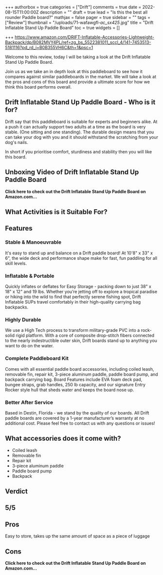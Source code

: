 +++
authorbox = true
categories = ["Drift"]
comments = true
date = 2022-08-15T11:00:00Z
description = ""
draft = true
lead = "Is this the best all rounder Paddle board?"
mathjax = false
pager = true
sidebar = ""
tags = ["Review"]
thumbnail = "/uploads/71-wafawgfl-_ac_sx425_.jpg"
title = "Drift Inflatable Stand Up Paddle Board"
toc = true
widgets = []

+++
https://www.amazon.com/DRIFT-Inflatable-Accessories-Lightweight-Backpack/dp/B082MVY4PL/ref=zg_bs_5522381011_sccl_4/141-7453513-5181116?pd_rd_i=B0B355VH6C&th=1&psc=1

Welcome to this review, today I will be taking a look at the Drift Inflatable Stand Up Paddle Board.

Join us as we take an in depth look at this paddleboard to see how it compares against similar paddleboards in the market.  We will take a look at the pros and cons of this board and provide a ultimate score for how we think this board performs overall.

## Drift Inflatable Stand Up Paddle Board - Who is it for?

Drift say that this paddleboard is suitable for experts and beginners alike.  At a push it can actually support two adults at a time as the board is very stable. (One sitting and one standing).  The durable design means that you can take your dog with you and it should withstand the scratching from your dog's nails.

In short if you prioritise comfort, sturdiness and stability then you will like this board.  

## Unboxing Video of Drift Inflatable Stand Up Paddle Board

**Click here to check out the Drift Inflatable Stand Up Paddle Board  on Amazon.com...**

## What Activities is it Suitable For?

## Features

### Stable & Manoeuvrable

It's easy to stand up and balance on a Drift paddle board! At 10'8" x 33" x 6", the wide deck and performance shape make for fast, fun paddling for all skill levels.

### Inflatable & Portable

Quickly inflates or deflates for Easy Storage - packing down to just 38" x 18" x 12" and 19 lbs. Whether you’re jetting off to explore a tropical paradise or hiking into the wild to find that perfectly serene fishing spot, Drift Inflatable SUPs travel comfortably in their high-quality carrying bag backpacks.

### Highly Durable

We use a High Tech process to transform military-grade PVC into a rock-solid rigid platform. With a core of composite drop-stitch fibers connected to the nearly indestructible outer skin, Drift boards stand up to anything you want to do on the water.

### Complete Paddleboard Kit

Comes with all essential paddle board accessories, including coiled leash, removable fin, repair kit, 3-piece aluminum paddle, paddle board pump, and backpack carrying bag. Board Features include EVA foam deck pad, bungee straps, grab handles, 250 lb capacity, and our signature Entry Rocker style hull that sheds water and keeps the board nose up.

### Better After Service

Based in Destin, Florida - we stand by the quality of our boards. All Drift paddle boards are covered by a 1-year manufacturer’s warranty at no additional cost. Please feel free to contact us with any questions or issues!

## What accessories does it come with?

* Coiled leash
* Removable fin
* Repair kit
* 3-piece aluminum paddle
* Paddle board pump
* Backpack

## Verdict

## 5/5

## Pros

Easy to store, takes up the same amount of space as a piece of luggage

## Cons

**Click here to check out the Drift Inflatable Stand Up Paddle Board  on Amazon.com...**